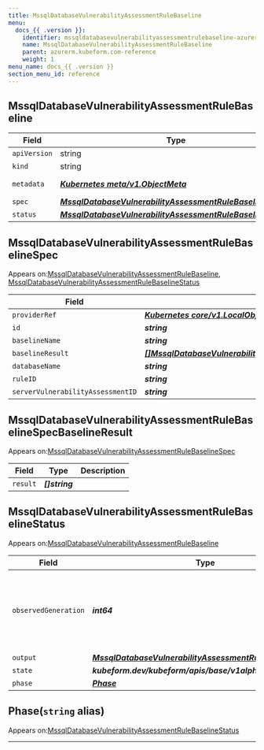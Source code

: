```yaml
---
title: MssqlDatabaseVulnerabilityAssessmentRuleBaseline
menu:
  docs_{{ .version }}:
    identifier: mssqldatabasevulnerabilityassessmentrulebaseline-azurerm.kubeform.com
    name: MssqlDatabaseVulnerabilityAssessmentRuleBaseline
    parent: azurerm.kubeform.com-reference
    weight: 1
menu_name: docs_{{ .version }}
section_menu_id: reference
---
```


## MssqlDatabaseVulnerabilityAssessmentRuleBaseline
| Field | Type | Description |
| ------ | ----- | ----------- |
| `apiVersion` | string | `azurerm.kubeform.com/v1alpha1` |
|    `kind` | string | `MssqlDatabaseVulnerabilityAssessmentRuleBaseline` |
| `metadata` | ***[Kubernetes meta/v1.ObjectMeta](https://v1-18.docs.kubernetes.io/docs/reference/generated/kubernetes-api/v1.18/#objectmeta-v1-meta)***|Refer to the Kubernetes API documentation for the fields of the `metadata` field.|
| `spec` | ***[MssqlDatabaseVulnerabilityAssessmentRuleBaselineSpec](#mssqldatabasevulnerabilityassessmentrulebaselinespec)***||
| `status` | ***[MssqlDatabaseVulnerabilityAssessmentRuleBaselineStatus](#mssqldatabasevulnerabilityassessmentrulebaselinestatus)***||
## MssqlDatabaseVulnerabilityAssessmentRuleBaselineSpec

Appears on:[MssqlDatabaseVulnerabilityAssessmentRuleBaseline](#mssqldatabasevulnerabilityassessmentrulebaseline), [MssqlDatabaseVulnerabilityAssessmentRuleBaselineStatus](#mssqldatabasevulnerabilityassessmentrulebaselinestatus)

| Field | Type | Description |
| ------ | ----- | ----------- |
| `providerRef` | ***[Kubernetes core/v1.LocalObjectReference](https://v1-18.docs.kubernetes.io/docs/reference/generated/kubernetes-api/v1.18/#localobjectreference-v1-core)***||
| `id` | ***string***||
| `baselineName` | ***string***| ***(Optional)*** |
| `baselineResult` | ***[[]MssqlDatabaseVulnerabilityAssessmentRuleBaselineSpecBaselineResult](#mssqldatabasevulnerabilityassessmentrulebaselinespecbaselineresult)***||
| `databaseName` | ***string***||
| `ruleID` | ***string***||
| `serverVulnerabilityAssessmentID` | ***string***||
## MssqlDatabaseVulnerabilityAssessmentRuleBaselineSpecBaselineResult

Appears on:[MssqlDatabaseVulnerabilityAssessmentRuleBaselineSpec](#mssqldatabasevulnerabilityassessmentrulebaselinespec)

| Field | Type | Description |
| ------ | ----- | ----------- |
| `result` | ***[]string***||
## MssqlDatabaseVulnerabilityAssessmentRuleBaselineStatus

Appears on:[MssqlDatabaseVulnerabilityAssessmentRuleBaseline](#mssqldatabasevulnerabilityassessmentrulebaseline)

| Field | Type | Description |
| ------ | ----- | ----------- |
| `observedGeneration` | ***int64***| ***(Optional)*** Resource generation, which is updated on mutation by the API Server.|
| `output` | ***[MssqlDatabaseVulnerabilityAssessmentRuleBaselineSpec](#mssqldatabasevulnerabilityassessmentrulebaselinespec)***| ***(Optional)*** |
| `state` | ***kubeform.dev/kubeform/apis/base/v1alpha1.State***| ***(Optional)*** |
| `phase` | ***[Phase](#phase)***| ***(Optional)*** |
## Phase(`string` alias)

Appears on:[MssqlDatabaseVulnerabilityAssessmentRuleBaselineStatus](#mssqldatabasevulnerabilityassessmentrulebaselinestatus)

---
